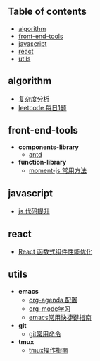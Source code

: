 ## Table of contents
  + [algorithm](#algorithm)
  + [front-end-tools](#front-end-tools)
  + [javascript](#javascript)
  + [react](#react)
  + [utils](#utils)
## algorithm
  + [复杂度分析](notes/algorithm/algorithm-complexity.org)
  + [leetcode 每日1题](notes/algorithm/leetcode-daily.org)
## front-end-tools
  + **components-library**
    + [antd](notes/front-end-tools/components-library/antd.org)
  + **function-library**
    + [moment-js 常用方法](notes/front-end-tools/function-library/moment-js.org)
## javascript
  + [js 代码提升](notes/javascript/js-code-clean.org)
## react
  + [React 函数式组件性能优化](notes/react/react-function-performance-optimization.org)
## utils
  + **emacs**
    + [org-agenda 配置](notes/utils/emacs/org-agenda.org)
    + [org-mode学习](notes/utils/emacs/org-mode.org)
    + [emacs常用快捷键指南](notes/utils/emacs/shortcut-guide.org)
  + **git**
    + [git常用命令](notes/utils/git/git-command-guide.org)
  + **tmux**
    + [tmux操作指南](notes/utils/tmux/tmux-guide.org)
